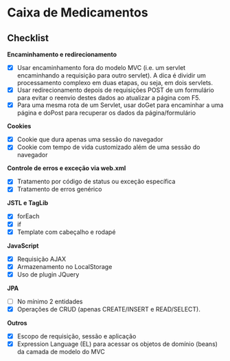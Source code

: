 # Caixa de Medicamentos

## Checklist

**Encaminhamento e redirecionamento**
- [x] Usar encaminhamento fora do modelo MVC (i.e. um servlet encaminhando a requisição para outro servlet). A dica é dividir um processamento complexo em duas etapas, ou seja, em dois servlets.
- [x] Usar redirecionamento depois de requisições POST de um formulário para evitar o reenvio destes dados ao atualizar a página com F5.
- [x] Para uma mesma rota de um Servlet, usar doGet para encaminhar a uma página e doPost para recuperar os dados da página/formulário

**Cookies**
- [x] Cookie que dura apenas uma sessão do navegador
- [x] Cookie com tempo de vida customizado além de uma sessão do navegador

**Controle de erros e exceção via web.xml**
- [x] Tratamento por código de status ou exceção específica
- [x] Tratamento de erros genérico

**JSTL e TagLib**
- [x] forEach
- [x] if
- [x] Template com cabeçalho e rodapé

**JavaScript**
- [x] Requisição AJAX
- [x] Armazenamento no LocalStorage
- [x] Uso de plugin JQuery

**JPA**
- [ ] No mínimo 2 entidades
- [x] Operações de CRUD (apenas CREATE/INSERT e READ/SELECT).

**Outros**
- [x] Escopo de requisição, sessão e aplicação
- [x] Expression Language (EL) para acessar os objetos de domínio (beans) da camada de modelo do MVC